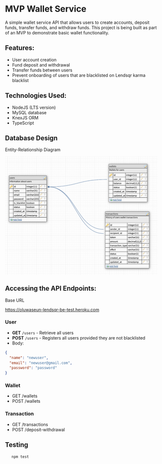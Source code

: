 # MVP Wallet Service

A simple wallet service API that allows users to create accounts, deposit funds, transfer funds, and withdraw funds. This project is being built as part of an MVP to demonstrate basic wallet functionality.

## Features:
- User account creation
- Fund deposit and withdrawal
- Transfer funds between users
- Prevent onboarding of users that are blacklisted on Lendsqr karma blacklist

## Technologies Used:
- NodeJS (LTS version)
- MySQL database
- KnexJS ORM
- TypeScript

## Database Design

Entity-Relationship Diagram

![Entity-Relationship Diagram](src/er-diagram.png)

## Accessing the API Endpoints:

Base URL

https://oluwaseun-lendsqr-be-test.heroku.com

### User
- **GET** `/users` - Retrieve all users
- **POST** `/users` - Registers all users provided they are not blacklisted
- Body:
```json
{
  "name": "newuser",
  "email": "newuser@gmail.com",
  "password": "password"
}
```

### Wallet
- GET /wallets
- POST /wallets

### Transaction
- GET /transactions
- POST /deposit-withdrawal

## Testing
```bash
   npm test